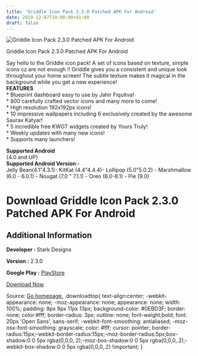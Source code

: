 ```yaml
---
title: 'Griddle Icon Pack 2.3.0 Patched APK For Android'
date: 2019-12-07T19:00:00+01:00
draft: false
---
```


![Griddle Icon Pack 2.3.0 Patched APK For Android](https://i0.wp.com/apkhome.net/wp-content/uploads/2019/12/Griddle-Icon-Pack-2.3.0-Patched.png "Griddle Icon Pack 2.3.0 Patched APK For Android")

  

Griddle Icon Pack 2.3.0 Patched APK For Android

Say hello to the Griddle icon pack! A set of icons based on texture, simple icons cz are not enough !! Griddle gives you a consistent and unique look throughout your home screen! The subtle texture makes it magical in the background while you get a new experience!  
**FEATURES**  
\* Blueprint dashboard easy to use by Jahir Fiquitva!  
\* 800 carefully crafted vector icons and many more to come!  
\* High resolution 192x192px icons!  
\* 10 impressive wallpapers including 6 exclusively created by the awesome Saurav Katyar!  
\* 5 incredible free KWGT widgets created by Yours Truly!  
\* Weekly updates with many new icons!  
\* Supports many launchers!

**Supported Android**  
{4.0 and UP}  
**Supported Android Version**:-  
Jelly Bean(4.1"4.3.1)- KitKat (4.4"4.4.4)- Lollipop (5.0"5.0.2) - Marshmallow (6.0 - 6.0.1) - Nougat (7.0 " 7.1.1) - Oreo (8.0-8.1) - Pie (9.0)

Download Griddle Icon Pack 2.3.0 Patched APK For Android
========================================================

Additional Information
----------------------

**Developer :** Stark Designs

**Version :** 2.3.0

**Google Play :** [PlayStore](https://play.google.com/store/apps/details?id=com.stark.griddle)

  

[Download Now](https://store4app.co/post/griddle-icon-pack-2-3-0-patched-apk-for-android_1575741364)

  
Source: [Go homepage.](https://store4app.co/post/griddle-icon-pack-2-3-0-patched-apk-for-android_1575741364) .downloadtop{ text-align:center; -webkit-appearance: none; -moz-appearance: none; appearance: none; width: 100%; padding: 9px 9px 11px 13px; background-color: #0EBD3F; border: none; color:#fff; border-radius: 3px; outline: none; font-weight;bold; font: 20px 'Open Sans', sans-serif; -webkit-font-smoothing: antialiased; -moz-osx-font-smoothing: grayscale; color: #fff; cursor: pointer; border-radius:15px;-webkit-border-radius:15px;-moz-border-radius:5px;box-shadow:0 0 5px rgba(0,0,0,.2);-moz-box-shadow:0 0 5px rgba(0,0,0,.2);-webkit-box-shadow:0 0 5px rgba(0,0,0,.2) !important; }